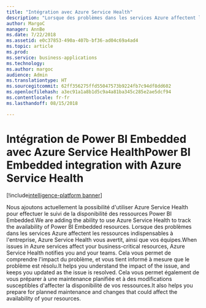 ```yaml
---
title: "Intégration avec Azure Service Health"
description: "Lorsque des problèmes dans les services Azure affectent les ressources indispensables à l'entreprise, Azure Service Health vous avertit, ainsi que vos équipes."
author: MargoC
manager: AnnBe
ms.date: 7/22/2018
ms.assetid: e0c37853-490a-407b-bf36-ad04c69a4ad4
ms.topic: article
ms.prod: 
ms.service: business-applications
ms.technology: 
ms.author: margoc
audience: Admin
ms.translationtype: HT
ms.sourcegitcommit: 62ff356275ffd55047573b9224fb7c94df8dd602
ms.openlocfilehash: a3ec91a1a8b1d5c9a4a81ba345c285e2ae5dcf94
ms.contentlocale: fr-fr
ms.lasthandoff: 08/15/2018

---
```

#  <a name="power-bi-embedded-integration-with-azure-service-health"></a><span data-ttu-id="ce2d3-103">Intégration de Power BI Embedded avec Azure Service Health</span><span class="sxs-lookup"><span data-stu-id="ce2d3-103">Power BI Embedded integration with Azure Service Health</span></span> 

[!include[intelligence-platform banner](../../includes/intelligence-platform.md)]




<span data-ttu-id="ce2d3-104">Nous ajoutons actuellement la possibilité d'utiliser Azure Service Health pour effectuer le suivi de la disponibilité des ressources Power BI Embedded.</span><span class="sxs-lookup"><span data-stu-id="ce2d3-104">We are adding the ability to use Azure Service Health to track the availability of Power BI Embedded resources.</span></span> <span data-ttu-id="ce2d3-105">Lorsque des problèmes dans les services Azure affectent les ressources indispensables à l'entreprise, Azure Service Health vous avertit, ainsi que vos équipes.</span><span class="sxs-lookup"><span data-stu-id="ce2d3-105">When issues in Azure services affect your business-critical resources, Azure Service Health notifies you and your teams.</span></span> <span data-ttu-id="ce2d3-106">Cela vous permet de comprendre l'impact du problème, et vous tient informé à mesure que le problème est résolu.</span><span class="sxs-lookup"><span data-stu-id="ce2d3-106">It helps you understand the impact of the issue, and keeps you updated as the issue is resolved.</span></span> <span data-ttu-id="ce2d3-107">Cela vous permet également de vous préparer à une maintenance planifiée et à des modifications susceptibles d'affecter la disponibilité de vos ressources.</span><span class="sxs-lookup"><span data-stu-id="ce2d3-107">It also helps you prepare for planned maintenance and changes that could affect the availability of your resources.</span></span> 

